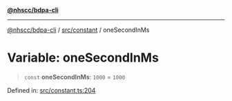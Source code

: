 [**@nhscc/bdpa-cli**](../../../README.md)

***

[@nhscc/bdpa-cli](../../../README.md) / [src/constant](../README.md) / oneSecondInMs

# Variable: oneSecondInMs

> `const` **oneSecondInMs**: `1000` = `1000`

Defined in: [src/constant.ts:204](https://github.com/nhscc/bdpa-cli/blob/aab43dbd010a981851c0502d764dfd948966b4ad/src/constant.ts#L204)
